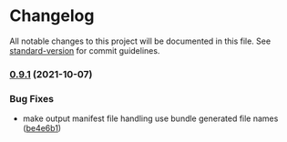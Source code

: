 # Changelog

All notable changes to this project will be documented in this file. See [standard-version](https://github.com/conventional-changelog/standard-version) for commit guidelines.

### [0.9.1](https://github.com/samrum/rollup-plugin-web-extension/compare/v0.9.0...v0.9.1) (2021-10-07)

### Bug Fixes

- make output manifest file handling use bundle generated file names ([be4e6b1](https://github.com/samrum/rollup-plugin-web-extension/commit/be4e6b12e81b2f7613490710646af4c403084c2f))
